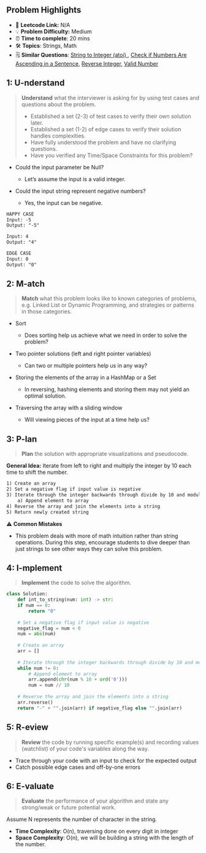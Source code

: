 ## Problem Highlights

* 🔗 **Leetcode Link:** N/A
* 💡 **Problem Difficulty:** Medium
* ⏰ **Time to complete**: 20 mins
* 🛠️ **Topics**: Strings, Math
* 🗒️ **Similar Questions**: [String to Integer (atoi)
](https://leetcode.com/problems/string-to-integer-atoi/), [Check if Numbers Are Ascending in a Sentence](https://leetcode.com/problems/check-if-numbers-are-ascending-in-a-sentence/), [Reverse Integer](https://leetcode.com/problems/reverse-integer/), [Valid Number](https://leetcode.com/problems/valid-number/)
    
## 1: U-nderstand
 
> **Understand** what the interviewer is asking for by using test cases and questions about the problem.
> 
> - Established a set (2-3) of test cases to verify their own solution later.
> - Established a set (1-2) of edge cases to verify their solution handles complexities.
> - Have fully understood the problem and have no clarifying questions.
> - Have you verified any Time/Space Constraints for this problem?

- Could the input parameter be Null?

  - Let’s assume the input is a valid integer.

- Could the input string represent negative numbers?

  - Yes, the input can be negative.

```markdown
HAPPY CASE
Input: -5
Output: "-5"

Input: 4
Output: "4"

EDGE CASE
Input: 0
Output: "0"
```   
    
## 2: M-atch

> **Match** what this problem looks like to known categories of problems, e.g. Linked List or Dynamic Programming, and strategies or patterns in those categories.

- Sort
    - Does sorting help us achieve what we need in order to solve the problem?

- Two pointer solutions (left and right pointer variables)
    - Can two or multiple pointers help us in any way?
- Storing the elements of the array in a HashMap or a Set
    - In reversing, hashing elements and storing them may not yield an optimal solution.

- Traversing the array with a sliding window
    - Will viewing pieces of the input at a time help us?

## 3: P-lan

> **Plan** the solution with appropriate visualizations and pseudocode.

**General Idea:** Iterate from left to right and multiply the integer by 10 each time to shift the number.


```markdown
1) Create an array
2) Set a negative flag if input value is negative
3) Iterate through the integer backwards through divide by 10 and modulus method
    a) Append element to array
4) Reverse the array and join the elements into a string
5) Return newly created string
```

⚠️ **Common Mistakes**

* This problem deals with more of math intuition rather than string operations. During this step, encourage students to dive deeper than just strings to see other ways they can solve this problem.

## 4: I-mplement

> **Implement** the code to solve the algorithm.

```python
class Solution:
    def int_to_string(num: int) -> str:
    if num == 0:
        return "0"
    
    # Set a negative flag if input value is negative
    negative_flag = num < 0
    num = abs(num)
    
    # Create an array
    arr = []
    
    # Iterate through the integer backwards through divide by 10 and modulus method
    while num != 0:
        # Append element to array
        arr.append(chr(num % 10 + ord('0')))
        num = num // 10
        
    # Reverse the array and join the elements into a string
    arr.reverse()
    return "-" + "".join(arr) if negative_flag else "".join(arr) 
```
    
## 5: R-eview

> **Review** the code by running specific example(s) and recording values (watchlist) of your code's variables along the way.

- Trace through your code with an input to check for the expected output
- Catch possible edge cases and off-by-one errors

## 6: E-valuate

> **Evaluate** the performance of your algorithm and state any strong/weak or future potential work.

Assume N represents the number of character in the string.


* **Time Complexity**: O(n), traversing done on every digit in integer 
* **Space Complexity**: O(n), we will be building a string with the length of the number.